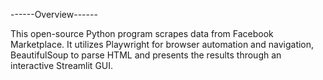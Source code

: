 ------Overview------

This open-source Python program scrapes data from Facebook Marketplace. 
It utilizes Playwright for browser automation and navigation, BeautifulSoup to parse HTML and presents the results through an interactive Streamlit GUI.
